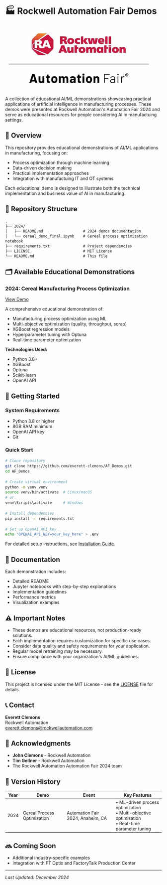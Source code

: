 # 🏭 Rockwell Automation Fair Demos
![Rockwell Automation Logo](image.png)

A collection of educational AI/ML demonstrations showcasing practical applications of artificial intelligence in manufacturing processes. These demos were presented at Rockwell Automation's Automation Fair 2024 and serve as educational resources for people considering AI in manufactuing settings.

## 🎯 Overview

This repository provides educational demonstrations of AI/ML applications in manufacturing, focusing on:
- Process optimization through machine learning
- Data-driven decision making
- Practical implementation approaches
- Integration with manufactuing IT and OT systems

Each educational demo is designed to illustrate both the technical implementation and business value of AI in manufacturing.

## 📂 Repository Structure

```
.
├── 2024/
│   ├── README.md                  # 2024 demos documentation
│   └── cereal_demo_final.ipynb    # Cereal process optimization notebook
├── requirements.txt               # Project dependencies
├── LICENSE                        # MIT License
└── README.md                      # This file
```

## 🗂️ Available Educational Demonstrations

### 2024: Cereal Manufacturing Process Optimization
[View Demo](/2024/README.md)

A comprehensive educational demonstration of:
- Manufacturing process optimization using ML
- Multi-objective optimization (quality, throughput, scrap)
- XGBoost regression models
- Hyperparameter tuning with Optuna
- Real-time parameter optimization

**Technologies Used:**
- Python 3.8+
- XGBoost
- Optuna
- Scikit-learn
- OpenAI API

## 🚀 Getting Started

### System Requirements
- Python 3.8 or higher
- 8GB RAM minimum
- OpenAI API key
- Git

### Quick Start
```bash
# Clone repository
git clone https://github.com/everett-clemons/AF_Demos.git
cd AF_Demos

# Create virtual environment
python -m venv venv
source venv/bin/activate  # Linux/macOS
# or
venv\Scripts\activate     # Windows

# Install dependencies
pip install -r requirements.txt

# Set up OpenAI API key
echo "OPENAI_API_KEY=your_key_here" > .env
```

For detailed setup instructions, see [Installation Guide](INSTALL.md).

## 📖 Documentation

Each demonstration includes:
- Detailed README
- Jupyter notebooks with step-by-step explanations
- Implementation guidelines
- Performance metrics
- Visualization examples

## ⚠️ Important Notes

- These demos are educational resources, not production-ready solutions.
- Each implementation requires customization for specific use cases.
- Consider data quality and safety requirements for your application.
- Regular model retraining may be necessary.
- Ensure compliance with your organization's AI/ML guidelines.

## 📝 License

This project is licensed under the MIT License - see the [LICENSE](LICENSE) file for details.

## 📞 Contact

**Everett Clemons**  
Rockwell Automation  
everett.clemons@rockwellautomation.com

## 🙏 Acknowledgments
- **John Clemons** - Rockwell Automation
- **Tim Gellner** - Rockwell Automation
- The Rockwell Automation Automation Fair 2024 team

## 📅 Version History

| Year | Demo | Event | Key Features |
|------|------|-------|--------------|
| 2024 | Cereal Process Optimization | Automation Fair 2024, Anaheim, CA | • ML-driven process optimization<br>• Multi-objective optimization<br>• Real-time parameter tuning |

## 🔜 Coming Soon
- Additional industry-specific examples
- Integration with FT Optix and FactoryTalk Production Center

---
*Last Updated: December 2024*
